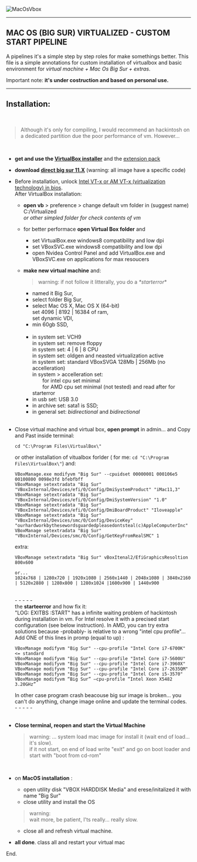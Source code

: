 


![MacOsVbox](./resources/banner.png)

------



## MAC OS (BIG SUR) VIRTUALIZED - CUSTOM START PIPELINE

A pipelines it's a simple step by step roles for make somethings better.
This file is a simple annotations for custom installation of virtualbox and basic environment for  *virtual machine + Mac Os Big Sur + extras*.

Important note: **it's under costruction and based on personal use.** 



------



## Installation:

<br>

> Although it's only for compiling, I would recommend an hackintosh on a dedicated partition due the poor performance of vm. However...
<br>

 - **get and use the [VirtualBox installer](https://www.virtualbox.org/wiki/Downloads)** and the [extension pack](https://download.virtualbox.org/virtualbox/6.1.30/Oracle_VM_VirtualBox_Extension_Pack-6.1.30.vbox-extpack)<br>
 
 - **download [direct big sur 11.X](https://www.mediafire.com/file/9vuo3rcmv0r8ag4/MAC_OS_BIG_SUR.rar/file)** (warning: all image have a specific code)<br>
   
 - Before installation, unlock [Intel VT-x or AM VT-x (virtualization technology) in bios](https://www.google.com/search?q=enable+virtualization+technology+in+bios&sxsrf=AOaemvJqJGxSXODQZwQzVTrWEPeETGHFZQ%3A1639660921382&source=hp&ei=eT27Yd-BFcyWa5mKh8AD&iflsig=ALs-wAMAAAAAYbtLid-l_YeXm7_G93bWOGP2k6Pm2f1F&oq=unlock+virtualization+tec&gs_lcp=Cgdnd3Mtd2l6EAMYATIGCAAQFhAeMgYIABAWEB4yBggAEBYQHjIGCAAQFhAeMggIABAWEAoQHjIGCAAQFhAeMgYIABAWEB4yBggAEBYQHjIGCAAQFhAeMgYIABAWEB46BAgjECc6EQguEIAEELEDEIMBEMcBEKMCOg4ILhCABBCxAxDHARCjAjoLCC4QgAQQsQMQgwE6CgguEMcBENEDEEM6CwgAEIAEELEDEIMBOggIABCxAxCDAToECC4QQzoECAAQQzoHCAAQsQMQQzoFCAAQgAQ6CAgAEIAEELEDOgUILhCABDoECAAQEzoGCAAQChATOggIABAWEB4QEzoKCAAQFhAKEB4QEzoFCCEQoAE6BAghEBVQAFjWP2DWTmgBcAB4AIABoQGIAZwSkgEEMTQuOZgBAKABAQ&sclient=gws-wiz).<br>
   After VirtualBox installation:<br>
   
   - **open vb** > preference > change default vm folder in (suggest name) C:/Virtualized
     <br>_or other simpled folder for check contents of vm_
     
   - for better performace **open Virtual Box folder** and
     -  set VirtualBox.exe windows8 compatibility and low dpi
     -  set VBoxSVC.exe windows8 compatibility and low dpi
     -  open Nvidea Control Panel and add VirtualBox.exe and VBoxSVC.exe on applications for max resoucers
   
   - **make new virtual machine** and:<br>
     > warning: if not follow it litterally, you do a _*starterror_*

     - named it Big Sur, <br>
     - select folder Big Sur,<br>
     - select Mac OS X, Mac OS X (64-bit)<br>set 4096 | 8192 | 16384 of ram,<br>set dynamic VDI,<br>
     - min 60gb SSD,<br><br>
     - in system set:  VCH9 <br>
       in system set: remove floppy<br>
       in system set:  4 | 6 | 8  CPU<br>
       in system set: oldgen and neasted virtualization active<br>
       in system set: standard VBoxSVGA 128Mb | 256Mb (no accelleration)<br>
       in system > accelleration set:<br>
       &nbsp;&nbsp;&nbsp;&nbsp;&nbsp;&nbsp; for intel cpu set minimal<br>
       &nbsp;&nbsp;&nbsp;&nbsp;&nbsp;&nbsp; for AMD cpu set minimal (not tested) and read after for starterror<br>
      - in usb set: USB 3.0<br>
      - in archive set: sata1 is SSD;<br>
      - in general set: _bidirectional_ and _bidirectional_<br><br>

  - Close virtual machine and virtual box, **open prompt** in admin... and Copy and Past inside terminal:<br>
     
     ```
     cd "C:\Program Files\VirtualBox\"
     ```

     or other installation of vitualbox forlder ( for me: `cd "C:\Program Files\VirtualBox\"`) and:<br>
     
     ```
     VBoxManage.exe modifyvm "Big Sur" --cpuidset 00000001 000106e5 00100800 0098e3fd bfebfbff
     VBoxManage setextradata "Big Sur" "VBoxInternal/Devices/efi/0/Config/DmiSystemProduct" "iMac11,3"
     VBoxManage setextradata "Big Sur" "VBoxInternal/Devices/efi/0/Config/DmiSystemVersion" "1.0"
     VBoxManage setextradata "Big Sur" "VBoxInternal/Devices/efi/0/Config/DmiBoardProduct" "Iloveapple"
     VBoxManage setextradata "Big Sur" "VBoxInternal/Devices/smc/0/Config/DeviceKey" "ourhardworkbythesewordsguardedpleasedontsteal(c)AppleComputerInc"
     VBoxManage setextradata "Big Sur" "VBoxInternal/Devices/smc/0/Config/GetKeyFromRealSMC" 1
     ```
     
     extra:<br>
     
     ```
     VBoxManage setextradata "Big Sur" vBoxItenal2/EfiGraphicsResoltion 800x600
     
     or...
     1024x768 | 1280x720 | 1920x1080 | 2560x1440 | 2048x1080 | 3840x2160 | 5120x2880 | 1280x800 | 1280x1024 |1600x900 | 1440x900
     ```

    <br>- - - - -<br>
     the **starteerror** and how fix it: <br>
     "LOG: EXITBS :START" has a infinite waiting problem of hackintosh during installation in vm. For Intel resolve it with a precised start configuration (see below instruction). In AMD, you can try extra solutions  because -probably- is relative to a wrong "intel cpu profile"... Add ONE of this lines in promp (equal to up) :
     
     ```
     VBoxManage modifyvm "Big Sur" --cpu-profile "Intel Core i7-6700K" <= standard
     VBoxManage modifyvm "Big Sur" --cpu-profile "Intel Core i7-5600U"
     VBoxManage modifyvm "Big Sur" --cpu-profile "Intel Core i7-3960X"
     VBoxManage modifyvm "Big Sur" --cpu-profile "Intel Core i7-2635QM"
     VBoxManage modifyvm "Big Sur" --cpu-profile "Intel Core i5-3570"
     VBoxManage modifyvm “Big Sur” –cpu-profile “Intel Xeon X5482 3.20GHz”
     ```
     
     In other case program crash beacouse big sur image is broken... you can't do anything, change image online and update the terminal codes.
     <br>- - - - -<br><br>
       
   - **Close terminal, reopen and start the Virtual Machine**<br>

      > warning: ... system load mac image for install it (wait end of load... it's slow).<br>if it not start, on end of load write "exit" and go on boot loader and start with "boot from cd-rom"<br>
       
      <br>
     
   - on **MacOS installation** :<br>
     - open utility disk "VBOX HARDDISK Media" and erese/initalized it with name "Big Sur"<br>
     - close utility and install the OS<br>
      > warning:<br>
      > wait more, be patient, I'ts really... really slow.<br>
     - close all and refresh virtual machine.

  - **all done**. class all and restart your virtual mac<br>

End.

<!-- video istruction [virtualization of Mac OS](https://www.youtube.com/watch?v=0RJWGWQfgYs)-->
